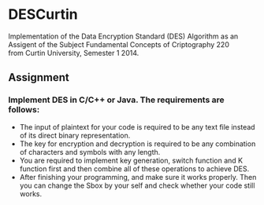 # DESCurtin
Implementation of the Data Encryption Standard (DES) Algorithm as an Assigent of the Subject Fundamental Concepts of Criptography 220  
from Curtin University, Semester 1 2014.  
## Assignment
### Implement DES in C/C++ or Java. The requirements are follows:  
* The input of plaintext for your code is required to be any text file instead of its direct binary representation.  
* The key for encryption and decryption is required to be any combination of characters and symbols with any length.  
* You are required to implement key generation, switch function and K function first and then combine all of these operations to achieve DES.  
* After finishing your programming, and make sure it works properly. Then you can change the Sbox by your self and check whether your code still works.
